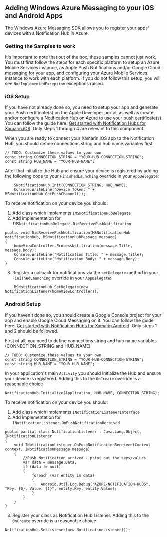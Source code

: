 ## Adding Windows Azure Messaging to your iOS and Android Apps

The Windows Azure Messaging SDK allows you to register your apps' devices with a Notification Hub in Azure.  


### Getting the Samples to work

It's important to note that out of the box, these samples cannot just work.  You must first follow the steps for each specific platform to setup an Azure Mobile Services instance, as Apple Push Notifications and/or Google Cloud messaging for your app, and configuring your Azure Mobile Services instance to work with each platform.  If you do not follow this setup, you will see `NotImplementedException` exceptions raised.

### iOS Setup

If you have not already done so, you need to setup your app and generate your Push certificate(s) on the Apple Developer portal, as well as create and/or configure a Notification Hub on Azure to use your push certificate(s).  You can follow the guide here: [Get started with Notification Hubs for Xamarin.iOS](http://azure.microsoft.com/en-us/documentation/articles/partner-xamarin-notification-hubs-ios-get-started/).  Only steps 1 through 4 are relevant to this component.

When you are ready to connect your Xamarin.iOS app to the Notification Hub, you should define connections string and hub name variables first
```
// TODO: Customize these values to your own
const string CONNECTION_STRING = "YOUR-HUB-CONNECTION-STRING";
const string HUB_NAME = "YOUR-HUB-NAME";
```

After that initialize the Hub and ensure your device is registered by adding the following code to your `FinishedLaunching` override in your `AppDelegate`:
```
	SNotificationHub.Init(CONNECTION_STRING, HUB_NAME);
	Console.WriteLine("Device Token: " + MSNotificationHub.GetPushChannel());
```

To receive notification on your device you should:

1. Add class which implements `IMSNotificationHubDelegate`
2. Add implementation for `IMSNotificationHubDelegate.DidReceivePushNotification`
```
public void DidReceivePushNotification(MSNotificationHub notificationHub, MSNotificationHubMessage message)
{
	homeViewController.ProcessNotification(message.Title, message.Body);
	Console.WriteLine("Notification Title: " + message.Title);
	Console.WriteLine("Notification Body: " + message.Body);
}
```
3. Register a callback for notifications via the `setDelegate` method in your `FinishedLaunching` override in your `AppDelegate`:
```
	MSNotificationHub.SetDelegate(new NotificationListener(homeViewController));
```

### Android Setup

If you haven't done so, you should create a Google Console project for your app and enable Google Cloud Messaging on it.  You can follow the guide here: [Get started with Notification Hubs for Xamarin.Android](http://azure.microsoft.com/en-us/documentation/articles/partner-xamarin-notification-hubs-android-get-started/).  Only steps 1 and 2 should be followed.

First of all, you need to define connections string and hub name variables (CONNECTION_STRING and HUB_NAME)

```
// TODO: Customize these values to your own
const string CONNECTION_STRING = "YOUR-HUB-CONNECTION-STRING";
const string HUB_NAME = "YOUR-HUB-NAME";
```

In your application's main `Activity` you should Initialize the Hub and ensure your device is registered. Adding this to the `OnCreate` override is a reasonable choice

```
NotificationHub.Initialize(Application, HUB_NAME, CONNECTION_STRING);
```

To receive notification on your device you should:

1. Add class which implements `INotificationListenerInterface`
2. Add implementation for `INotificationListener.OnPushNotificationReceived`
```
public partial class NotificationListener : Java.Lang.Object, INotificationListener
{
	void INotificationListener.OnPushNotificationReceived(Context context, INotificationMessage message)
	{
		//Push Notification arrived - print out the keys/values
		var data = message.Data;
		if (data != null)
		{
			foreach (var entity in data)
			{
				Android.Util.Log.Debug("AZURE-NOTIFICATION-HUBS", "Key: {0}, Value: {1}", entity.Key, entity.Value);
			}
		}
	}
}
```
3. Register your class as Notification Hub Listener. Adding this to the `OnCreate` override is a reasonable choice
```
NotificationHub.SetListener(new NotificationListener());
```
